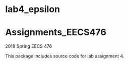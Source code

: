 # lab4_epsilon
# Assignments_EECS476
2018 Spring EECS 476

This package includes source code for lab assignment 4.
